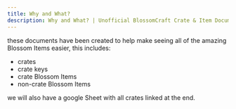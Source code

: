 ```yaml
---
title: Why and What?
description: Why and What? | Unofficial BlossomCraft Crate & Item Documentation
---
```


these documents have been created to help make seeing all of the amazing Blossom Items easier, this includes: 
- crates
- crate keys
- crate Blossom Items
- non-crate Blossom Items

we will also have a google Sheet with all crates linked at the end.
